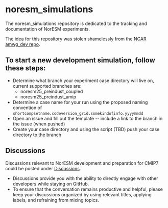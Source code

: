 # noresm_simulations

The noresm_simulations repository is dedicated to the tracking and documentation of NorESM experiments.

The idea for this repository was stolen shamelessly from the [NCAR amwg_dev repo](https://github.com/NCAR/amwg_dev).

## To start a new development simulation, follow these steps:
- Determine what branch your experiment case directory will live on, current supported branches are:
  - noresm25_preindust_coupled
  - noresm25_preindust_amip
- Determine a case name for your run using the proposed naming convention of
    ``shortcompsetname.codeversion_grid.somekindofinfo.yyyymmdd``
- Open an issue and fill out the template
  -- include a link to the branch in the issue (when pushed)
- Create your case directory and using the script (TBD) push your case directory to the branch


## Discussions

Discussions relevant to NorESM development and preparation for CMIP7 could be posted under
[Discussions](https://github.com/NorESMhub/noresm_simulations/discussions).

- Discussions provide you with the ability to directly engage with other developers while staying on GitHub.
- To ensure that the conversation remains productive and helpful, please keep your discussions organized by using relevant titles, applying labels, and refraining from mixing topics.
